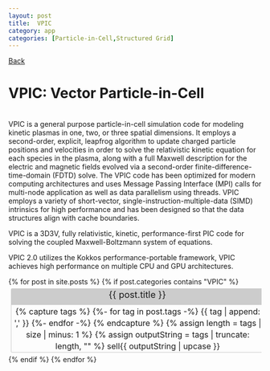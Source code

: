 ```yaml
---
layout: post
title:  VPIC
category: app
categories: [Particle-in-Cell,Structured Grid]
---
```

<link rel="stylesheet" href="https://fonts.googleapis.com/css2?family=Material+Symbols+Outlined:opsz,wght,FILL,GRAD@20,400,0,0" />
<a href="{{ site.baseurl }}{% link explore.html %}">Back</a>
<h1>VPIC: Vector Particle-in-Cell</h1>
<br>
VPIC is a general purpose particle-in-cell simulation code for modeling kinetic plasmas in one, two, or three spatial dimensions. 
It employs a second-order, explicit, leapfrog algorithm to update charged particle positions and velocities in order to solve the relativistic kinetic equation for each species in the plasma, along with a full Maxwell description for the electric and magnetic fields evolved via a second-order finite-difference-time-domain (FDTD) solve. 
The VPIC code has been optimized for modern computing architectures and uses Message Passing Interface (MPI) calls for multi-node application as well as data parallelism using threads. 
VPIC employs a variety of short-vector, single-instruction-multiple-data (SIMD) intrinsics for high performance and has been designed so that the data structures align with cache boundaries.

VPIC is a 3D3V, fully relativistic, kinetic, performance-first PIC code for solving the coupled Maxwell-Boltzmann system of equations. 

VPIC 2.0 utilizes the Kokkos performance-portable framework, VPIC achieves high performance on multiple CPU and GPU architectures.


<div class="container">
{% for post in site.posts %}
{% if post.categories contains "VPIC" %}
<div class="filterDiv">
<div class="filterHeader">
<a href="{{ site.baseurl }}{{ post.url }}" style="text-decoration: none;font-size: large;">
{{ post.title }}
</a>
</div>    
<div class="contentContainer">
{% capture tags %}
{%- for tag in post.tags -%}
{{ tag | append: ',' }}
{%- endfor -%}
{% endcapture %}
{% assign length = tags | size | minus: 1 %}
{% assign outputString = tags | truncate: length, "" %}
<p style="display: inline-block;margin:0px;"><span class="material-symbols-outlined">
sell</span>{{ outputString | upcase }}</p>
</div>
</div>
{% endif %}
{% endfor %}
</div>


<style>
.container {
overflow: hidden;
align-items: start;
text-align: left;
height: 100%;
}
.filterDiv{
border: 1px solid #ccc;
border-radius: 2px;
min-height: 62px;
height: fit-content;
text-align: center;
margin: 5px;
display: inline-block;
width: 99%;
}
.filterHeader{
border: 1px solid #ccc;
background-color: #ccc;
min-height: 30px;
height: fit-content;
font-size: large;
width: 100%;
}
.contentContainer{
position:relative;
text-align: center;
top:0px; 
font-size:medium; 
line-height: 23px;
padding-left: 2px;
padding-right: 2px;
padding-top: 2px;
padding-bottom: 0px;
min-height: 32px;
height: fit-content;
overflow: hidden;
text-overflow: ellipsis;
width: 100%;
}
</style>
<h3>Sources:</h3>[VPIC GitHub](https://github.com/lanl/vpic)<br>[VPIC 2.0 GitHub](https://github.com/lanl/vpic-kokkos)<br>